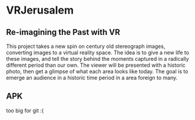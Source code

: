 # VRJerusalem
## Re-imagining the Past with VR

This project takes a new spin on century old stereograph images, converting images to a virtual reality space. The idea is to give a new life to these images, and tell the story behind the moments captured in a radically different period than our own. The viewer will be presented with a historic photo, then get a glimpse of what each area looks like today. The goal is to emerge an audience in a historic time period in a area foreign to many.

## APK

too big for git :(
